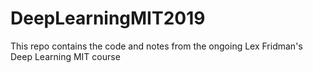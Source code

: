 # DeepLearningMIT2019
This repo contains the code and notes from the ongoing Lex Fridman's Deep Learning MIT course
